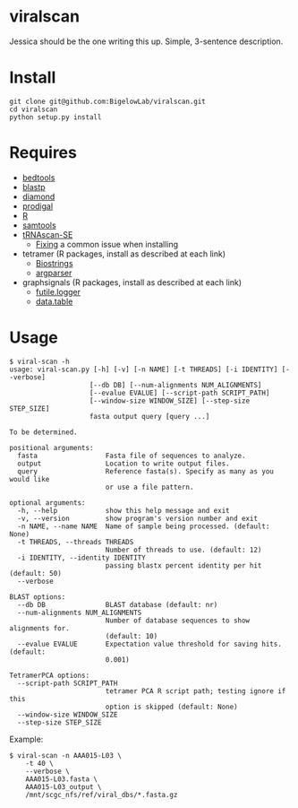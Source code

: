 # viralscan
Jessica should be the one writing this up. Simple, 3-sentence description.

# Install
```
git clone git@github.com:BigelowLab/viralscan.git
cd viralscan
python setup.py install
```

# Requires
+ [bedtools](https://github.com/arq5x/bedtools2)
+ [blastp](ftp://ftp.ncbi.nlm.nih.gov/blast/executables/blast+/LATEST)
+ [diamond](http://ab.inf.uni-tuebingen.de/software/diamond/)
+ [prodigal](https://github.com/hyattpd/Prodigal)
+ [R](http://cran.r-project.org/)
+ [samtools](https://github.com/samtools/samtools)
+ [tRNAscan-SE](http://selab.janelia.org/tRNAscan-SE/)
    + [Fixing](http://happykhan.com/getting-trnascan-to-work-on-linux.html) a common issue when installing
+ tetramer (R packages, install as described at each link)
    + [Biostrings](http://www.bioconductor.org/packages/release/bioc/html/Biostrings.html)
    + [argparser](https://bitbucket.org/djhshih/argparser)
+ graphsignals (R packages, install as described at each link)
    + [futile.logger](https://github.com/zatonovo/futile.logger)
    + [data.table](https://github.com/Rdatatable/data.table)

# Usage
```
$ viral-scan -h
usage: viral-scan.py [-h] [-v] [-n NAME] [-t THREADS] [-i IDENTITY] [--verbose]
                    [--db DB] [--num-alignments NUM_ALIGNMENTS]
                    [--evalue EVALUE] [--script-path SCRIPT_PATH]
                    [--window-size WINDOW_SIZE] [--step-size STEP_SIZE]
                    fasta output query [query ...]

To be determined.

positional arguments:
  fasta                 Fasta file of sequences to analyze.
  output                Location to write output files.
  query                 Reference fasta(s). Specify as many as you would like
                        or use a file pattern.

optional arguments:
  -h, --help            show this help message and exit
  -v, --version         show program's version number and exit
  -n NAME, --name NAME  Name of sample being processed. (default: None)
  -t THREADS, --threads THREADS
                        Number of threads to use. (default: 12)
  -i IDENTITY, --identity IDENTITY
                        passing blastx percent identity per hit (default: 50)
  --verbose

BLAST options:
  --db DB               BLAST database (default: nr)
  --num-alignments NUM_ALIGNMENTS
                        Number of database sequences to show alignments for.
                        (default: 10)
  --evalue EVALUE       Expectation value threshold for saving hits. (default:
                        0.001)

TetramerPCA options:
  --script-path SCRIPT_PATH
                        tetramer PCA R script path; testing ignore if this
                        option is skipped (default: None)
  --window-size WINDOW_SIZE
  --step-size STEP_SIZE
```

Example:
```
$ viral-scan -n AAA015-L03 \
    -t 40 \
    --verbose \
    AAA015-L03.fasta \
    AAA015-L03_output \
    /mnt/scgc_nfs/ref/viral_dbs/*.fasta.gz
```
